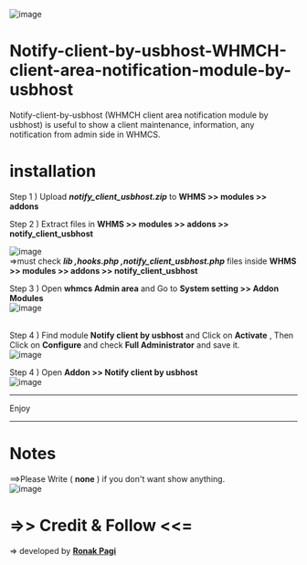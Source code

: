 ![image](https://user-images.githubusercontent.com/95051463/143537212-cb8e70dc-e601-4d4e-aa29-8057caa0bc37.png)


# Notify-client-by-usbhost-WHMCH-client-area-notification-module-by-usbhost
Notify-client-by-usbhost (WHMCH client area notification module by usbhost)  is useful to show a client maintenance, information, any notification from admin side in WHMCS.



# installation

Step 1 ) Upload *<b>notify_client_usbhost.zip</b>* to <b>WHMS >> modules >> addons </b>

Step 2 ) Extract files in <b>WHMS >> modules >> addons >> notify_client_usbhost</b> <br>
         
![image](https://user-images.githubusercontent.com/95051463/143535127-58e6071c-d6de-455b-9547-cc241e94b414.png)<br>
=>must check   *<b>lib ,hooks.php ,notify_client_usbhost.php</b>*     files inside  <b>WHMS >> modules >> addons >> notify_client_usbhost</b> <br>


Step 3 ) Open <b>whmcs Admin area</b> and Go to <b>System setting >> Addon Modules</b><br>
![image](https://user-images.githubusercontent.com/95051463/143535422-bcbd9498-b62b-43ca-95af-fb022c57b85d.png)<br><br>



Step 4 ) Find module <b>Notify client by usbhost</b> and Click on <b>Activate</b> , Then Click on <b>Configure</b> and check <b>Full Administrator</b> and save it.<br>
  ![image](https://user-images.githubusercontent.com/95051463/143535543-7ef1c112-2734-4f8f-af07-75f3784e006a.png)<br>
  
Step 4 ) Open <b>Addon >> Notify client by usbhost</b><br>
  ![image](https://user-images.githubusercontent.com/95051463/143535948-e0651274-5c75-4c21-a5b1-122bf1c4e58d.png)
  
  *********************************
  Enjoy
 *********************************
  
  
  # Notes
  ==>Please Write ( <b>none</b> ) if you don't want show anything.<br>
  ![image](https://user-images.githubusercontent.com/95051463/143536525-eac47dec-5ada-46e9-84bc-0c5eab796cf4.png)


  # =>> Credit & Follow <<=
  => developed by <b><a href="https://github.com/pagi-ronak">Ronak Pagi </a></b>

